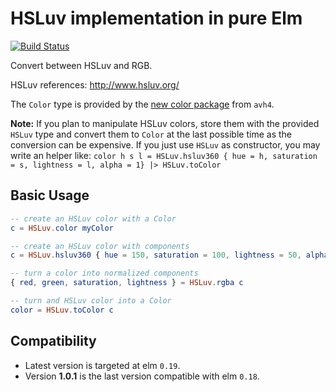 # HSLuv implementation in pure Elm

[![Build Status](https://travis-ci.org/kuon/elm-hsluv.svg?branch=master)](https://travis-ci.org/kuon/elm-hsluv)

Convert between HSLuv and RGB.


HSLuv references: <http://www.hsluv.org/>

The `Color` type is provided by the [new color package](
https://package.elm-lang.org/packages/avh4/elm-color/latest/Color) from `avh4`.

**Note:** If you plan to manipulate HSLuv colors, store them with the provided
`HSLuv` type and convert them to `Color` at the last possible time as the
conversion can be expensive. If you just use `HSLuv` as constructor, you may
write an helper like:
`color h s l = HSLuv.hsluv360 { hue = h, saturation = s, lightness = l, alpha = 1} |> HSLuv.toColor`


## Basic Usage

```elm
-- create an HSLuv color with a Color
c = HSLuv.color myColor

-- create an HSLuv color with components
c = HSLuv.hsluv360 { hue = 150, saturation = 100, lightness = 50, alpha = 1 }

-- turn a color into normalized components
{ red, green, saturation, lightness } = HSLuv.rgba c

-- turn and HSLuv color into a Color
color = HSLuv.toColor c
```

## Compatibility

- Latest version is targeted at elm `0.19`.
- Version **1.0.1** is the last version compatible with elm `0.18`.
